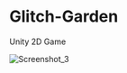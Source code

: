 # Glitch-Garden
Unity 2D Game

![Screenshot_3](https://user-images.githubusercontent.com/23062170/79069761-6d329380-7cd9-11ea-8c84-07b6c2b53d6c.png)
